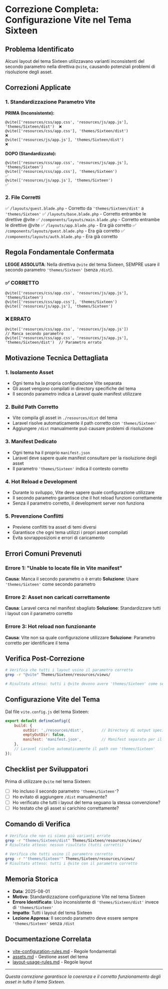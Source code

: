 # Correzione Completa: Configurazione Vite nel Tema Sixteen

## Problema Identificato

Alcuni layout del tema Sixteen utilizzavano varianti inconsistenti del secondo parametro nella direttiva `@vite`, causando potenziali problemi di risoluzione degli asset.

## Correzioni Applicate

### 1. Standardizzazione Parametro Vite

**PRIMA (Inconsistente):**
```blade
@vite(['resources/css/app.css', 'resources/js/app.js'], 'themes/Sixteen/dist')  ❌
@vite(['resources/css/app.css'], 'themes/Sixteen/dist')                        ❌
@vite(['resources/js/app.js'], 'themes/Sixteen/dist')                          ❌
```

**DOPO (Standardizzato):**
```blade
@vite(['resources/css/app.css', 'resources/js/app.js'], 'themes/Sixteen')      ✅
@vite(['resources/css/app.css'], 'themes/Sixteen')                             ✅
@vite(['resources/js/app.js'], 'themes/Sixteen')                               ✅
```

### 2. File Corretti

✅ `/layouts/guest.blade.php` - Corretto da `'themes/Sixteen/dist'` a `'themes/Sixteen'`
✅ `/layouts/base.blade.php` - Corretto entrambe le direttive @vite
✅ `/components/layouts/main.blade.php` - Corretto entrambe le direttive @vite
✅ `/layouts/app.blade.php` - Era già corretto
✅ `/components/layouts/guest.blade.php` - Era già corretto
✅ `/components/layouts/auth.blade.php` - Era già corretto

## Regola Fondamentale Confermata

**LEGGE ASSOLUTA**: Nella direttiva `@vite` del tema Sixteen, SEMPRE usare il secondo parametro `'themes/Sixteen'` (senza `/dist`).

### ✅ CORRETTO
```blade
@vite(['resources/css/app.css', 'resources/js/app.js'], 'themes/Sixteen')
@vite(['resources/css/app.css'], 'themes/Sixteen')
@vite(['resources/js/app.js'], 'themes/Sixteen')
```

### ❌ ERRATO
```blade
@vite(['resources/css/app.css', 'resources/js/app.js'])                    // Manca secondo parametro
@vite(['resources/css/app.css', 'resources/js/app.js'], 'themes/Sixteen/dist')  // Parametro errato
```

## Motivazione Tecnica Dettagliata

### 1. **Isolamento Asset**
- Ogni tema ha la propria configurazione Vite separata
- Gli asset vengono compilati in directory specifiche del tema
- Il secondo parametro indica a Laravel quale manifest utilizzare

### 2. **Build Path Corretto**
- Vite compila gli asset in `./resources/dist` del tema
- Laravel risolve automaticamente il path corretto con `'themes/Sixteen'`
- Aggiungere `/dist` manualmente può causare problemi di risoluzione

### 3. **Manifest Dedicato**
- Ogni tema ha il proprio `manifest.json`
- Laravel deve sapere quale manifest consultare per la risoluzione degli asset
- Il parametro `'themes/Sixteen'` indica il contesto corretto

### 4. **Hot Reload e Development**
- Durante lo sviluppo, Vite deve sapere quale configurazione utilizzare
- Il secondo parametro garantisce che il hot reload funzioni correttamente
- Senza il parametro corretto, il development server non funziona

### 5. **Prevenzione Conflitti**
- Previene conflitti tra asset di temi diversi
- Garantisce che ogni tema utilizzi i propri asset compilati
- Evita sovrapposizioni e errori di caricamento

## Errori Comuni Prevenuti

### Errore 1: "Unable to locate file in Vite manifest"
**Causa**: Manca il secondo parametro o è errato
**Soluzione**: Usare `'themes/Sixteen'` come secondo parametro

### Errore 2: Asset non caricati correttamente
**Causa**: Laravel cerca nel manifest sbagliato
**Soluzione**: Standardizzare tutti i layout con il parametro corretto

### Errore 3: Hot reload non funzionante
**Causa**: Vite non sa quale configurazione utilizzare
**Soluzione**: Parametro corretto per identificare il tema

## Verifica Post-Correzione

```bash
# Verifica che tutti i layout usino il parametro corretto
grep -r "@vite" Themes/Sixteen/resources/views/

# Risultato atteso: tutti i @vite devono avere 'themes/Sixteen' come secondo parametro
```

## Configurazione Vite del Tema

Dal file `vite.config.js` del tema Sixteen:

```javascript
export default defineConfig({
    build: {
        outDir: './resources/dist',        // Directory di output specifica
        emptyOutDir: false,
        manifest: 'manifest.json',         // Manifest separato per il tema
    },
    // Laravel risolve automaticamente il path con 'themes/Sixteen'
});
```

## Checklist per Sviluppatori

Prima di utilizzare `@vite` nel tema Sixteen:

- [ ] Ho incluso il secondo parametro `'themes/Sixteen'`?
- [ ] Ho evitato di aggiungere `/dist` manualmente?
- [ ] Ho verificato che tutti i layout del tema seguano la stessa convenzione?
- [ ] Ho testato che gli asset si carichino correttamente?

## Comando di Verifica

```bash
# Verifica che non ci siano più varianti errate
grep -r "themes/Sixteen/dist" Themes/Sixteen/resources/views/
# Risultato atteso: nessun risultato (tutti corretti)

# Verifica che tutti usino il parametro corretto
grep -r "'themes/Sixteen'" Themes/Sixteen/resources/views/
# Risultato atteso: tutti i @vite con il parametro corretto
```

## Memoria Storica

- **Data**: 2025-08-01
- **Motivo**: Standardizzazione configurazione Vite nel tema Sixteen
- **Errore Identificato**: Uso inconsistente di `'themes/Sixteen/dist'` invece di `'themes/Sixteen'`
- **Impatto**: Tutti i layout del tema Sixteen
- **Lezione Appresa**: Il secondo parametro deve essere sempre `'themes/Sixteen'` senza `/dist`

## Documentazione Correlata

- [vite-configuration-rules.md](./vite-configuration-rules.md) - Regole fondamentali
- [assets.md](./assets.md) - Gestione asset del tema
- [layout-usage-rules.md](./layout-usage-rules.md) - Regole layout

---

*Questa correzione garantisce la coerenza e il corretto funzionamento degli asset in tutto il tema Sixteen.*
